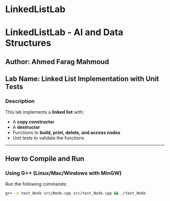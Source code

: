 # LinkedListLab
# LinkedListLab - AI and Data Structures

## **Author**: Ahmed Farag Mahmoud  
## **Lab Name**: Linked List Implementation with Unit Tests  

### **Description**
This lab implements a **linked list** with:
- A **copy constructor**
- A **destructor**
- Functions to **build, print, delete, and access nodes**
- Unit tests to validate the functions

---

## **How to Compile and Run**
### **Using G++ (Linux/Mac/Windows with MinGW)**
Run the following commands:
```sh
g++ -o test_Node src/Node.cpp src/test_Node.cpp && ./test_Node
